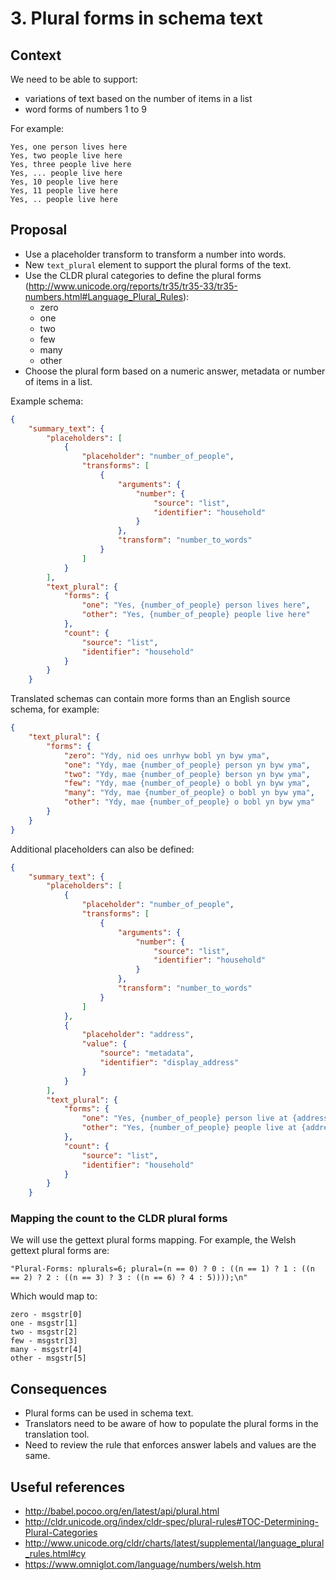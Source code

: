 # 3. Plural forms in schema text

## Context

We need to be able to support:
- variations of text based on the number of items in a list
- word forms of numbers 1 to 9

For example:

```
Yes, one person lives here
Yes, two people live here
Yes, three people live here
Yes, ... people live here
Yes, 10 people live here
Yes, 11 people live here
Yes, .. people live here
```

## Proposal

- Use a placeholder transform to transform a number into words.
- New `text_plural` element to support the plural forms of the text.
- Use the CLDR plural categories to define the plural forms (http://www.unicode.org/reports/tr35/tr35-33/tr35-numbers.html#Language_Plural_Rules):
  - zero
  - one
  - two
  - few
  - many
  - other
- Choose the plural form based on a numeric answer, metadata or number of items in a list.

Example schema:

```json
{
    "summary_text": {
        "placeholders": [
            {
                "placeholder": "number_of_people",
                "transforms": [
                    {
                        "arguments": {
                            "number": {
                                "source": "list",
                                "identifier": "household"
                            }
                        },
                        "transform": "number_to_words"
                    }
                ]
            }
        ],
        "text_plural": {
            "forms": {
                "one": "Yes, {number_of_people} person lives here",
                "other": "Yes, {number_of_people} people live here"
            },
            "count": {
                "source": "list",
                "identifier": "household"
            }
        }
    }
```

Translated schemas can contain more forms than an English source schema, for example:

```json
{
    "text_plural": {
        "forms": {
            "zero": "Ydy, nid oes unrhyw bobl yn byw yma",
            "one": "Ydy, mae {number_of_people} person yn byw yma",
            "two": "Ydy, mae {number_of_people} berson yn byw yma",
            "few": "Ydy, mae {number_of_people} o bobl yn byw yma",
            "many": "Ydy, mae {number_of_people} o bobl yn byw yma",
            "other": "Ydy, mae {number_of_people} o bobl yn byw yma"
        }
    }
}
```

Additional placeholders can also be defined:

```json
{
    "summary_text": {
        "placeholders": [
            {
                "placeholder": "number_of_people",
                "transforms": [
                    {
                        "arguments": {
                            "number": {
                                "source": "list",
                                "identifier": "household"
                            }
                        },
                        "transform": "number_to_words"
                    }
                ]
            },
			{
				"placeholder": "address",
                "value": {
					"source": "metadata",
					"identifier": "display_address"
				}
            }
        ],
        "text_plural": {
            "forms": {
                "one": "Yes, {number_of_people} person live at {address}",
                "other": "Yes, {number_of_people} people live at {address}"
            },
            "count": {
                "source": "list",
                "identifier": "household"
            }
        }
    }
```

### Mapping the count to the CLDR plural forms

We will use the gettext plural forms mapping. For example, the Welsh gettext plural forms are:

```
"Plural-Forms: nplurals=6; plural=(n == 0) ? 0 : ((n == 1) ? 1 : ((n == 2) ? 2 : ((n == 3) ? 3 : ((n == 6) ? 4 : 5))));\n"
```

Which would map to:

```
zero - msgstr[0]
one - msgstr[1]
two - msgstr[2]
few - msgstr[3]
many - msgstr[4]
other - msgstr[5]
```

## Consequences

- Plural forms can be used in schema text.
- Translators need to be aware of how to populate the plural forms in the translation tool.
- Need to review the rule that enforces answer labels and values are the same.

## Useful references

- http://babel.pocoo.org/en/latest/api/plural.html
- http://cldr.unicode.org/index/cldr-spec/plural-rules#TOC-Determining-Plural-Categories
- http://www.unicode.org/cldr/charts/latest/supplemental/language_plural_rules.html#cy
- https://www.omniglot.com/language/numbers/welsh.htm